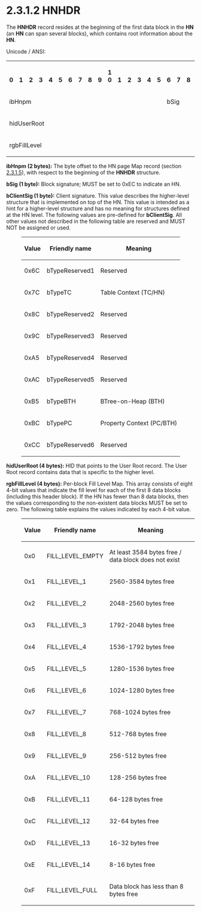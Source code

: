 <html dir="LTR" xmlns:mshelp="http://msdn.microsoft.com/mshelp" xmlns:ddue="http://ddue.schemas.microsoft.com/authoring/2003/5" xmlns:xlink="http://www.w3.org/1999/xlink" xmlns:tool="http://www.microsoft.com/tooltip">
    <head>
        <meta http-equiv="Content-Type" content="text/html; CHARSET=utf-8"></meta>
        <meta name="save" content="history"></meta>
        <title>2.3.1.2 HNHDR</title>
        <xml>
            <mshelp:toctitle title="2.3.1.2 HNHDR"></mshelp:toctitle>
            <mshelp:rltitle title="[MS-PST]: HNHDR"></mshelp:rltitle>
            <mshelp:keyword index="A" term="8e4ae05c-3c24-4103-b7e5-ffef6f244834"></mshelp:keyword>
            <mshelp:attr name="DCSext.ContentType" value="open specification"></mshelp:attr>
            <mshelp:attr name="AssetID" value="8e4ae05c-3c24-4103-b7e5-ffef6f244834"></mshelp:attr>
            <mshelp:attr name="TopicType" value="kbRef"></mshelp:attr>
            <mshelp:attr name="DCSext.Title" value="[MS-PST]: HNHDR" />
        </xml>
    </head>
    <body>
        <div id="header">
            <h1 class="heading">2.3.1.2 HNHDR</h1>
        </div>
        <div id="mainSection">
            <div id="mainBody">
                <div id="allHistory" class="saveHistory"></div>
                <div id="sectionSection0" class="section" name="collapseableSection">
                    

<p>The <b>HNHDR</b> record resides at the beginning of the
first data block in the <b>HN</b> (an <b>HN</b> can span several blocks), which
contains root information about the <b>HN</b>.</p>

<p>Unicode / ANSI:</p>

<table>
 <tr>
  <th><p><br>0</p></th>
  <th><p><br>1</p></th>
  <th><p><br>2</p></th>
  <th><p><br>3</p></th>
  <th><p><br>4</p></th>
  <th><p><br>5</p></th>
  <th><p><br>6</p></th>
  <th><p><br>7</p></th>
  <th><p><br>8</p></th>
  <th><p><br>9</p></th>
  <th><p>1<br>0</p></th>
  <th><p><br>1</p></th>
  <th><p><br>2</p></th>
  <th><p><br>3</p></th>
  <th><p><br>4</p></th>
  <th><p><br>5</p></th>
  <th><p><br>6</p></th>
  <th><p><br>7</p></th>
  <th><p><br>8</p></th>
  <th><p><br>9</p></th>
  <th><p>2<br>0</p></th>
  <th><p><br>1</p></th>
  <th><p><br>2</p></th>
  <th><p><br>3</p></th>
  <th><p><br>4</p></th>
  <th><p><br>5</p></th>
  <th><p><br>6</p></th>
  <th><p><br>7</p></th>
  <th><p><br>8</p></th>
  <th><p><br>9</p></th>
  <th><p>3<br>0</p></th>
  <th><p><br>1</p></th>
 </tr>
 <tr>
  <td colspan="16">
  <p>ibHnpm</p>
  </td>
  <td colspan="8">
  <p>bSig</p>
  </td>
  <td colspan="8">
  <p>bClientSig</p>
  </td>
 </tr>
 <tr>
  <td colspan="32">
  <p>hidUserRoot</p>
  </td>
 </tr>
 <tr>
  <td colspan="32">
  <p>rgbFillLevel</p>
  </td>
 </tr>
</table>

<p><b>ibHnpm (2 bytes):</b> The byte offset to the HN
page Map record (section <a href="291653c0-b347-4c5b-ba41-85ad780b4ba4.html">2.3.1.5</a>),
with respect to the beginning of the <b>HNHDR</b> structure.</p>

<p><b>bSig (1 byte):</b> Block signature; MUST be set to
0xEC to indicate an HN.</p>

<p><b>bClientSig (1 byte):</b> Client signature. This
value describes the higher-level structure that is implemented on top of the
HN. This value is intended as a hint for a higher-level structure and has no
meaning for structures defined at the HN level. The following values are
pre-defined for <b>bClientSig</b>. All other values not described in the
following table are reserved and MUST NOT be assigned or used.</p>

<dl>
<dd>
<table>
 <thead>
  <tr>
   <th>
   <p>Value</p>
   </th>
   <th>
   <p>Friendly
   name</p>
   </th>
   <th>
   <p>Meaning</p>
   </th>
  </tr>
 </thead>
 <tr>
  <td>
  <p>0x6C</p>
  </td>
  <td>
  <p>bTypeReserved1</p>
  </td>
  <td>
  <p>Reserved</p>
  </td>
 </tr>
 <tr>
  <td>
  <p>0x7C</p>
  </td>
  <td>
  <p>bTypeTC</p>
  </td>
  <td>
  <p>Table
  Context (TC/HN)</p>
  </td>
 </tr>
 <tr>
  <td>
  <p>0x8C</p>
  </td>
  <td>
  <p>bTypeReserved2</p>
  </td>
  <td>
  <p>Reserved</p>
  </td>
 </tr>
 <tr>
  <td>
  <p>0x9C</p>
  </td>
  <td>
  <p>bTypeReserved3</p>
  </td>
  <td>
  <p>Reserved</p>
  </td>
 </tr>
 <tr>
  <td>
  <p>0xA5</p>
  </td>
  <td>
  <p>bTypeReserved4</p>
  </td>
  <td>
  <p>Reserved</p>
  </td>
 </tr>
 <tr>
  <td>
  <p>0xAC</p>
  </td>
  <td>
  <p>bTypeReserved5</p>
  </td>
  <td>
  <p>Reserved</p>
  </td>
 </tr>
 <tr>
  <td>
  <p>0xB5</p>
  </td>
  <td>
  <p>bTypeBTH</p>
  </td>
  <td>
  <p>BTree-on-Heap
  (BTH)</p>
  </td>
 </tr>
 <tr>
  <td>
  <p>0xBC</p>
  </td>
  <td>
  <p>bTypePC</p>
  </td>
  <td>
  <p>Property
  Context (PC/BTH)</p>
  </td>
 </tr>
 <tr>
  <td>
  <p>0xCC</p>
  </td>
  <td>
  <p>bTypeReserved6</p>
  </td>
  <td>
  <p>Reserved</p>
  </td>
 </tr>
</table>
</dd></dl>

<p><b>hidUserRoot (4 bytes):</b> HID that points to the
User Root record. The User Root record contains data that is specific to the
higher level.</p>

<p><b>rgbFillLevel (4 bytes):</b> Per-block Fill Level
Map. This array consists of eight 4-bit values that indicate the fill level for
each of the first 8 data blocks (including this header block). If the HN has
fewer than 8 data blocks, then the values corresponding to the non-existent data
blocks MUST be set to zero. The following table explains the values indicated
by each 4-bit value.</p>

<dl>
<dd>
<table>
 <thead>
  <tr>
   <th>
   <p>Value</p>
   </th>
   <th>
   <p>Friendly
   name</p>
   </th>
   <th>
   <p>Meaning</p>
   </th>
  </tr>
 </thead>
 <tr>
  <td>
  <p>0x0</p>
  </td>
  <td>
  <p>FILL_LEVEL_EMPTY</p>
  </td>
  <td>
  <p>At
  least 3584 bytes free / data block does not exist</p>
  </td>
 </tr>
 <tr>
  <td>
  <p>0x1</p>
  </td>
  <td>
  <p>FILL_LEVEL_1</p>
  </td>
  <td>
  <p>2560-3584
  bytes free</p>
  </td>
 </tr>
 <tr>
  <td>
  <p>0x2</p>
  </td>
  <td>
  <p>FILL_LEVEL_2</p>
  </td>
  <td>
  <p>2048-2560
  bytes free</p>
  </td>
 </tr>
 <tr>
  <td>
  <p>0x3</p>
  </td>
  <td>
  <p>FILL_LEVEL_3</p>
  </td>
  <td>
  <p>1792-2048
  bytes free</p>
  </td>
 </tr>
 <tr>
  <td>
  <p>0x4</p>
  </td>
  <td>
  <p>FILL_LEVEL_4</p>
  </td>
  <td>
  <p>1536-1792
  bytes free</p>
  </td>
 </tr>
 <tr>
  <td>
  <p>0x5</p>
  </td>
  <td>
  <p>FILL_LEVEL_5</p>
  </td>
  <td>
  <p>1280-1536
  bytes free</p>
  </td>
 </tr>
 <tr>
  <td>
  <p>0x6</p>
  </td>
  <td>
  <p>FILL_LEVEL_6</p>
  </td>
  <td>
  <p>1024-1280
  bytes free</p>
  </td>
 </tr>
 <tr>
  <td>
  <p>0x7</p>
  </td>
  <td>
  <p>FILL_LEVEL_7</p>
  </td>
  <td>
  <p>768-1024
  bytes free</p>
  </td>
 </tr>
 <tr>
  <td>
  <p>0x8</p>
  </td>
  <td>
  <p>FILL_LEVEL_8</p>
  </td>
  <td>
  <p>512-768
  bytes free</p>
  </td>
 </tr>
 <tr>
  <td>
  <p>0x9</p>
  </td>
  <td>
  <p>FILL_LEVEL_9</p>
  </td>
  <td>
  <p>256-512
  bytes free</p>
  </td>
 </tr>
 <tr>
  <td>
  <p>0xA</p>
  </td>
  <td>
  <p>FILL_LEVEL_10</p>
  </td>
  <td>
  <p>128-256
  bytes free</p>
  </td>
 </tr>
 <tr>
  <td>
  <p>0xB</p>
  </td>
  <td>
  <p>FILL_LEVEL_11</p>
  </td>
  <td>
  <p>64-128
  bytes free</p>
  </td>
 </tr>
 <tr>
  <td>
  <p>0xC</p>
  </td>
  <td>
  <p>FILL_LEVEL_12</p>
  </td>
  <td>
  <p>32-64
  bytes free</p>
  </td>
 </tr>
 <tr>
  <td>
  <p>0xD</p>
  </td>
  <td>
  <p>FILL_LEVEL_13</p>
  </td>
  <td>
  <p>16-32
  bytes free</p>
  </td>
 </tr>
 <tr>
  <td>
  <p>0xE</p>
  </td>
  <td>
  <p>FILL_LEVEL_14</p>
  </td>
  <td>
  <p>8-16
  bytes free</p>
  </td>
 </tr>
 <tr>
  <td>
  <p>0xF</p>
  </td>
  <td>
  <p>FILL_LEVEL_FULL</p>
  </td>
  <td>
  <p>Data block
  has less than 8 bytes free</p>
  </td>
 </tr>
</table>
</dd></dl>

<p> </p>
                </div>
            </div>
        </div>
    </body>
</html>